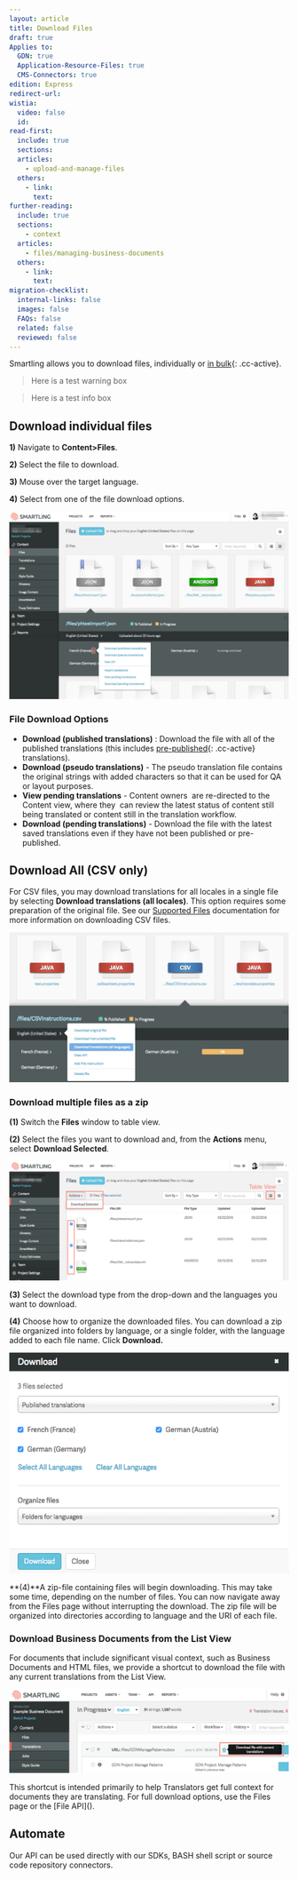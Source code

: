 ```yaml
---
layout: article
title: Download Files
draft: true
Applies to:
  GDN: true
  Application-Resource-Files: true
  CMS-Connectors: true
edition: Express
redirect-url:
wistia:
  video: false
  id:
read-first:
  include: true
  sections:
  articles:
    - upload-and-manage-files
  others:
    - link:
      text:
further-reading:
  include: true
  sections:
    - context
  articles:
    - files/managing-business-documents
  others:
    - link:
      text:
migration-checklist:
  internal-links: false
  images: false
  FAQs: false
  related: false
  reviewed: false
---
```



Smartling allows you to download files, individually or [in bulk](){: .cc-active}.

> Here is a test warning box

> Here is a test info box

## Download individual files

**1)** Navigate to **Content&gt;Files**.

**2)** Select the file to download.

**3)** Mouse over the target language.

**4)** Select from one of the file download options.

![](/uploads/versions/smartling___manage_files---x----1237-830x---.png)

### File Download Options

* **Download (published translations)** : Download the file with all of the published translations (this includes [pre-published](){: .cc-active} translations).
* **Download (pseudo translations)** - The pseudo translation file contains the original strings with added characters so that it can be used for QA or layout purposes.
* **View pending translations** - Content owners&nbsp; are re-directed to the Content view, where they&nbsp; can review the latest status of content still being translated or content still in the translation workflow.
* **Download (pending translations)** - Download the file with the latest saved translations even if they have not been published or pre-published.


## Download All (CSV only)

For CSV files, you may download translations for all locales in a single file by selecting&nbsp;**Download translations (all locales)**. This option requires some preparation of the original file. See our [Supported Files](https://docs.smartling.com/display/docs/Supported+File+Types#SupportedFileTypes-csv) documentation for more information on downloading CSV files.

![](/uploads/versions/smartling___manage_files-1---x----1012-542x---.png)

### Download multiple files as a zip

**(1)**&nbsp;Switch the&nbsp;**Files** window to table view.

**(2)** Select the files you want to download and, from the&nbsp;**Actions** menu, select&nbsp;**Download Selected**.

![](/uploads/versions/smartling___manage_files-2---x----1245-532x---.png)

**(3)** Select the download type from the drop-down and the languages you want to download.

**(4)**&nbsp;Choose how to organize the downloaded files. You can download a zip file organized into folders by language, or a single folder, with the language added to each file name. Click&nbsp;**Download.**

![](/uploads/versions/smartling___manage_files-4---x----574-452x---.png)

**(4)**A zip-file containing files will begin downloading. This may take some time, depending on the number of files. You can now navigate away from the Files page without interrupting the download. The zip file will be organized into directories according to language and the URI of each file.

### Download Business Documents from the List View

For documents that include significant visual context, such as Business Documents and HTML files, we provide a shortcut to download the file with any current translations from the List View.

![](/uploads/versions/smartling___translations_management---x----1045-314x---.png)

<div class="warning">
This shortcut is intended primarily to help Translators get full context for documents they are translating. For full download options, use the Files page or the [File API]().
</div>

## Automate

Our API can be used directly with our SDKs, BASH shell script or source code repository connectors.